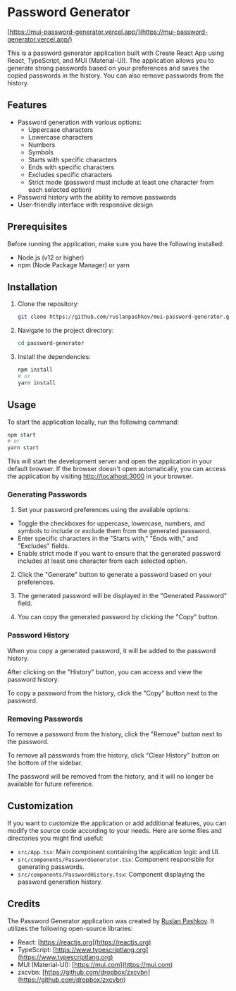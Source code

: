 # Password Generator

[https://mui-password-generator.vercel.app/](https://mui-password-generator.vercel.app/)

This is a password generator application built with Create React App using React, TypeScript, and MUI (Material-UI). The application allows you to generate strong passwords based on your preferences and saves the copied passwords in the history. You can also remove passwords from the history.

## Features

- Password generation with various options:
  - Uppercase characters
  - Lowercase characters
  - Numbers
  - Symbols
  - Starts with specific characters
  - Ends with specific characters
  - Excludes specific characters
  - Strict mode (password must include at least one character from each selected option)
- Password history with the ability to remove passwords
- User-friendly interface with responsive design

## Prerequisites

Before running the application, make sure you have the following installed:

- Node.js (v12 or higher)
- npm (Node Package Manager) or yarn

## Installation

1. Clone the repository:

   ```bash
   git clone https://github.com/ruslanpashkov/mui-password-generator.git
   ```

2. Navigate to the project directory:

   ```bash
   cd password-generator
   ```

3. Install the dependencies:

   ```bash
   npm install
   # or
   yarn install
   ```

## Usage

To start the application locally, run the following command:

```bash
npm start
# or
yarn start
```

This will start the development server and open the application in your default browser. If the browser doesn't open automatically, you can access the application by visiting [http://localhost:3000](http://localhost:3000) in your browser.

### Generating Passwords

1. Set your password preferences using the available options:
  - Toggle the checkboxes for uppercase, lowercase, numbers, and symbols to include or exclude them from the generated password.
  - Enter specific characters in the "Starts with," "Ends with," and "Excludes" fields.
  - Enable strict mode if you want to ensure that the generated password includes at least one character from each selected option.

2. Click the "Generate" button to generate a password based on your preferences.

3. The generated password will be displayed in the "Generated Password" field.

4. You can copy the generated password by clicking the "Copy" button.

### Password History

When you copy a generated password, it will be added to the password history.

After clicking on the "History" button, you can access and view the password history.

To copy a password from the history, click the "Copy" button next to the password.

### Removing Passwords

To remove a password from the history, click the "Remove" button next to the password.

To remove all passwords from the history, click "Clear History" button on the bottom of the sidebar.

The password will be removed from the history, and it will no longer be available for future reference.

## Customization

If you want to customize the application or add additional features, you can modify the source code according to your needs. Here are some files and directories you might find useful:

- `src/App.tsx`: Main component containing the application logic and UI.
- `src/components/PasswordGenerator.tsx`: Component responsible for generating passwords.
- `src/components/PasswordHistory.tsx`: Component displaying the password generation history.

## Credits

The Password Generator application was created by [Ruslan Pashkov](https://github.com/ruslanpashkov). It utilizes the following open-source libraries:

- React: [https://reactjs.org](https://reactjs.org)
- TypeScript: [https://www.typescriptlang.org](https://www.typescriptlang.org)
- MUI (Material-UI): [https://mui.com](https://mui.com)
- zxcvbn: [https://github.com/dropbox/zxcvbn](https://github.com/dropbox/zxcvbn)
